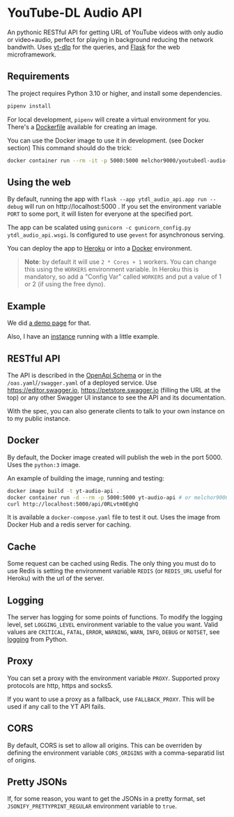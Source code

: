 # YouTube-DL Audio API

An pythonic RESTful API for getting URL of YouTube videos with only audio or video+audio, perfect for playing in background reducing the network bandwith. Uses [yt-dlp][1] for the queries, and [Flask][2] for the web microframework.

## Requirements

The project requires Python 3.10 or higher, and install some dependencies.

```bash
pipenv install
```

For local development, `pipenv` will create a virtual environment for you. There's a [Dockerfile][3] available for creating an image.

You can use the Docker image to use it in development. (see Docker section) This command should do the trick:

```bash
docker container run --rm -it -p 5000:5000 melchor9000/youtubedl-audio-api
```

## Using the web

By default, running the app with `flask --app ytdl_audio_api.app run --debug` will run on http://localhost:5000 . If you set the environment variable `PORT` to some port, it will listen for everyone at the specified port.

The app can be scalated using `gunicorn -c gunicorn_config.py ytdl_audio_api.wsgi`. Is configured to use `gevent` for asynchronous serving.

You can deploy the app to [Heroku][4] or into a [Docker][3] environment.

> **Note**: by default it will use `2 * Cores + 1` workers. You can change this using the `WORKERS`
> environment variable. In Heroku this is mandatory, so add a "Config Var" called `WORKERS` and put
> a value of 1 or 2 (if using the free dyno).

## Example

We did [a demo page][5] for that.

Also, I have an [instance][6] running with a little example.

## RESTful API

The API is described in the [OpenApi Schema][oas] or in the `/oas.yaml`/`/swagger.yaml` of a deployed service. Use <https://editor.swagger.io>, <https://petstore.swagger.io> (filling the URL at the top) or any other Swagger UI instance to see the API and its documentation.

With the spec, you can also generate clients to talk to your own instance on to my public instance.

## Docker

By default, the Docker image created will publish the web in the port 5000. Uses the `python:3` image.

An example of building the image, running and testing:

```bash
docker image build -t yt-audio-api .
docker container run -d --rm -p 5000:5000 yt-audio-api # or melchor9000/youtubedl-audio-api from Docker Hub
curl http://localhost:5000/api/0RLvtm0EghQ
```

It is available a `docker-compose.yaml` file to test it out. Uses the image from Docker Hub and a redis server for caching.

## Cache
Some request can be cached using Redis. The only thing you must do to use Redis is setting the environment
variable `REDIS` (or `REDIS_URL` useful for Heroku) with the url of the server.

## Logging
The server has logging for some points of functions. To modify the logging level, set `LOGGING_LEVEL` environment variable to the value you want. Valid values are `CRITICAL`, `FATAL`, `ERROR`, `WARNING`, `WARN`, `INFO`, `DEBUG` or `NOTSET`, see [logging][7] from Python.

## Proxy

You can set a proxy with the environment variable `PROXY`. Supported proxy protocols are http, https and socks5.

If you want to use a proxy as a fallback, use `FALLBACK_PROXY`. This will be used if any call to the YT API fails.

## CORS

By default, CORS is set to allow all origins. This can be overriden by defining the environment variable `CORS_ORIGINS` with a comma-separatid list of origins.

## Pretty JSONs

If, for some reason, you want to get the JSONs in a pretty format, set `JSONIFY_PRETTYPRINT_REGULAR` environment variable to `true`.

  [1]: https://github.com/yt-dlp/yt-dlp
  [2]: http://flask.pocoo.org
  [3]: https://docker.com
  [4]: https://heroku.com
  [5]: https://github.com/MajorcaDevs/youtubeAudio
  [6]: https://youtubeaudio.majorcadevs.com/api/
  [7]: https://docs.python.org/3/library/logging.html#logging-levels
  [oas]: https://github.com/melchor629/youtubedl-audio-api/blob/master/ytdl_audio_api/oas.yaml

